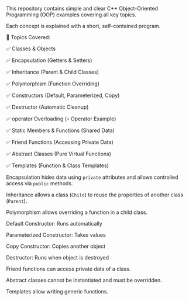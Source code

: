 This repository contains simple and clear C++ Object-Oriented Programming (OOP) examples covering all key topics.

Each concept is explained with a short, self-contained program. 

📌 Topics Covered:

✅ Classes & Objects 

✅ Encapsulation (Getters & Setters) 

✅ Inheritance (Parent & Child Classes) 

✅ Polymorphism (Function Overriding) 

✅ Constructors (Default, Parameterized, Copy) 

✅ Destructor (Automatic Cleanup) 

✅ operator Overloading (`+` Operator Example) 

✅ Static Members & Functions (Shared Data) 

✅ Friend Functions (Accessing Private Data) 

✅ Abstract Classes (Pure Virtual Functions) 

✅ Templates (Function & Class Templates)

Encapsulation hides data using `private` attributes and allows controlled access via `public` methods.

Inheritance allows a class (`Child`) to reuse the properties of another class (`Parent`).

Polymorphism allows overriding a function in a child class.

Default Constructor: Runs automatically

Parameterized Constructor: Takes values

Copy Constructor: Copies another object

Destructor: Runs when object is destroyed

Friend functions can access private data of a class.

Abstract classes cannot be instantiated and must be overridden.

Templates allow writing generic functions.
